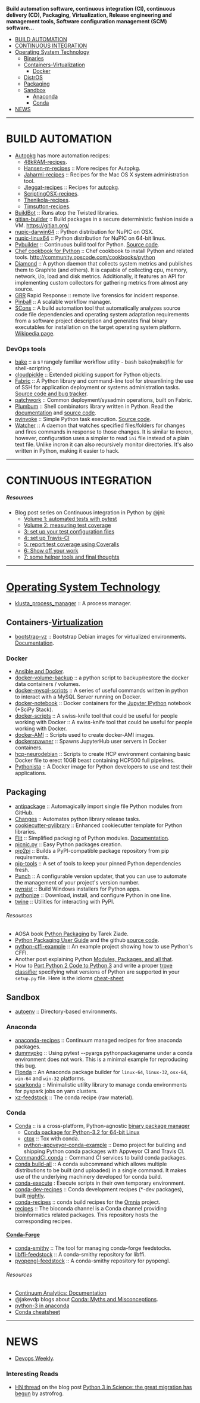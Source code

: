 **Build automation software, continuous integration (CI), continuous delivery (CD), Packaging, Virtualization, Release engineering and management tools, Software configuration management (SCM) software...**

+ [BUILD AUTOMATION](#build-automation)
+ [CONTINUOUS INTEGRATION](#continuous-integration)
+ [Operating System Technology](#operating-system-technology)
   + [Binaries](#binaries)
   + [Containers-Virtualization](#containers-virtualization)
	   + [Docker](#docker)
   + [DistrOS](#distros)
   + [Packaging](#packaging)
   + [Sandbox](#sandbox)
       + [Anaconda](#anaconda)
       + [Conda](#conda)
+ [NEWS](#news)

----

# BUILD AUTOMATION
+ [Autopkg](https://github.com/autopkg) has more automation recipes:
   + [48kRAM-recipes](https://github.com/autopkg/48kRAM-recipes).
   + [Hansen-m-recipes](https://github.com/autopkg/hansen-m-recipes) :: More recipes for Autopkg.
   + [Jaharmi-recipes](https://github.com/autopkg/jaharmi-recipes) :: Recipes for the Mac OS X system administration tool.
   + [Jleggat-recipes](https://github.com/autopkg/jleggat-recipes) :: Recipes for [autopkg](http://autopkg.github.io/autopkg/).
   + [ScriptingOSX-recipes](https://github.com/autopkg/scriptingosx-recipes).
   + [Thenikola-recipes](https://github.com/autopkg/thenikola-recipes).
   + [Timsutton-recipes](https://github.com/autopkg/timsutton-recipes).
+ [BuildBot](https://en.wikipedia.org/wiki/Buildbot) :: Runs atop the Twisted libraries.
+ [gitian-builder](https://github.com/devrandom/gitian-builder) :: Build packages in a secure deterministic fashion inside a VM. https://gitian.org/
+ [nupic-darwin64](https://github.com/numenta/nupic-darwin64) :: Python distribution for NuPIC on OSX.
+ [nupic-linux64](https://github.com/numenta/nupic-linux64) :: Python distribution for NuPIC on 64-bit linux.
+ [Pybuilder](http://pybuilder.github.io) :: Continuous build tool for Python. [Source code](https://github.com/pybuilder/pybuilder).
+ [Chef cookbook for Python](https://github.com/poise/python) :: Chef cookbook to install Python and related tools. http://community.opscode.com/cookbooks/python
+ [Diamond](https://github.com/python-diamond/Diamond) :: A python daemon that collects system metrics and publishes them to Graphite (and others). It is capable of collecting cpu, memory, network, i/o, load and disk metrics. Additionally, it features an API for implementing custom collectors for gathering metrics from almost any source.
+ [GRR](https://github.com/google/grr) Rapid Response :: remote live forensics for incident response.
+ [Pinball](https://github.com/pinterest/pinball) :: A scalable workflow manager.
+ [SCons](http://scons.org/) :: A build automation tool that automatically analyzes source code file dependencies and operating system adaptation requirements from a software project description and generates final binary executables for installation on the target operating system platform. [Wikipedia page](https://en.wikipedia.org/wiki/SCons).

### DevOps tools
+ [bake](https://github.com/kennethreitz/bake) :: a s☿rangely familiar workflow utlity - bash bake(make)file for shell-scripting. 
+ [cloudpickle](https://github.com/cloudpipe/cloudpickle) :: Extended pickling support for Python objects. 
+ [Fabric](http://www.fabfile.org) :: A Python library and command-line tool for streamlining the use of SSH for application deployment or systems administration tasks. [Source code and bug tracker](https://github.com/fabric/fabric/).
+ [patchwork](https://github.com/fabric/patchwork) :: Common deployment/sysadmin operations, built on Fabric. 
+ [Plumbum](https://pypi.python.org/pypi/plumbum) :: Shell combinators library written in Python. Read the [documentation](https://plumbum.readthedocs.org/en/latest/) and [source code](https://github.com/tomerfiliba/plumbum).
+ [pyinvoke](http://pyinvoke.org) :: Simple Python task execution. [Source code](https://github.com/pyinvoke/invoke).
+ [Watcher](https://github.com/splitbrain/Watcher) :: A daemon that watches specified files/folders for changes and fires commands in response to those changes. It is similar to incron, however, configuration uses a simpler to read `ini` file instead of a plain text file. Unlike incron it can also recursively monitor directories. It's also written in Python, making it easier to hack.

----

# CONTINUOUS INTEGRATION

##### Resources
* Blog post series on Continuous integration in Python by @jni:
   * [Volume 1: automated tests with pytest](http://ilovesymposia.com/2014/10/01/continuous-integration-0-automated-tests-with-pytest/)
   * [Volume 2: measuring test coverage](http://ilovesymposia.com/2014/10/02/continuous-integration-1-test-coverage/)
   * [3: set up your test configuration files](http://ilovesymposia.com/2014/10/13/continuous-integration-in-python-3-set-up-your-test-configuration-files/)
   * [4: set up Travis-CI](http://ilovesymposia.com/2014/10/15/continuous-integration-in-python-4-set-up-travis-ci/)
   * [5: report test coverage using Coveralls](http://ilovesymposia.com/2014/10/15/continuous-integration-in-python-5-report-test-coverage-using-coveralls/)
   * [6: Show off your work](http://ilovesymposia.com/2014/10/17/continuous-integration-in-python-6-show-off-your-work/)
   * [7: some helper tools and final thoughts](http://ilovesymposia.com/2014/10/27/continuous-integration-in-python-7-some-helper-tools-and-final-thoughts/)

----

# [Operating System Technology](http://en.wikipedia.org/wiki/Category:Operating_system_technology)
+ [klusta_process_manager](https://github.com/tymoreau/klusta_process_manager) :: A process manager.

## Containers-[Virtualization](http://en.wikipedia.org/wiki/Category:Virtualization_software)
+ [bootstrap-vz](https://github.com/andsens/bootstrap-vz) :: Bootstrap Debian images for virtualized environments. [Documentation](http://bootstrap-vz.readthedocs.org/).

### Docker
+ [Ansible and Docker](https://developer.rackspace.com/blog/ansible-and-docker/).
+ [docker-volume-backup](https://github.com/paimpozhil/docker-volume-backup) :: a python script to backup/restore the docker data containers / volumes.
+ [docker-mysql-scripts](https://github.com/luiselizondo/docker-mysql-scripts) ::  A series of useful commands written in python to interact with a MySQL Server running on Docker.
+ [docker-notebook](https://github.com/ipython/docker-notebook) :: Docker containers for the [Jupyter IPython](https://registry.hub.docker.com/u/ipython/) notebook (+SciPy Stack). 
+ [docker-scripts](https://github.com/goldmann/docker-scripts) :: A swiss-knife tool that could be useful for people working with Docker :: A swiss-knife tool that could be useful for people working with Docker.
+ [docker-AMI](https://github.com/johncosta/docker-AMI) :: Scripts used to create docker-AMI images.
+ [dockerspawner](https://github.com/jupyter/dockerspawner) :: Spawns JupyterHub user servers in Docker containers. 
+ [hcp-neurodebian](https://github.com/yarikoptic/hcp-neurodebian) :: Scripts to create HCP environment containing basic Docker file to erect 10GB beast containing HCP500 full pipelines.
+ [Pythonista](https://github.com/ikalnitsky/pythonista) :: A Docker image for Python developers to use and test their applications.


## Packaging
+ [antipackage](https://github.com/ellisonbg/antipackage) :: Automagically import single file Python modules from GitHub.
+ [Changes](https://github.com/michaeljoseph/changes) :: Automates python library release tasks.
+ [cookiecutter-pylibrary](https://github.com/ionelmc/cookiecutter-pylibrary) :: Enhanced cookiecutter template for Python libraries.
+ [Flit](https://github.com/takluyver/flit) :: Simplified packaging of Python modules. [Documentation](http://flit.readthedocs.org/).
+ [picnic.py](https://github.com/Zulko/picnic.py) :: Easy Python packages creation.
+ [pip2pi](https://github.com/wolever/pip2pi) :: Builds a PyPI-compatible package repository from pip requirements.
+ [pip-tools](https://github.com/nvie/pip-tools) :: A set of tools to keep your pinned Python dependencies fresh.
+ [Punch](https://github.com/lgiordani/punch) :: A configurable version updater, that you can use to automate the management of your project's version number.
+ [pynsist](https://pypi.python.org/pypi/pynsist) :: Build Windows installers for Python apps.
+ [pythonize](https://github.com/princebot/pythonize) :: Download, install, and configure Python in one line.
+ [twine](https://github.com/pypa/twine) :: Utilities for interacting with PyPI. 

###### Resources
+ AOSA book [Python Packaging](http://www.aosabook.org/en/packaging.html) by Tarek Ziade.
+ [Python Packaging User Guide](https://packaging.python.org/en/latest/index.html) and the github [source code](https://github.com/pypa/python-packaging-user-guide).
+ [python-cffi-example](https://github.com/wolever/python-cffi-example) :: An example project showing how to use Python's CFFI.
+ Another post explaining Python [Modules, Packages, and all that](https://python4astronomers.github.io/installation/packages.html).
+ How to [Port Python 2 Code to Python 3](https://docs.python.org/3/howto/pyporting.html) and write a proper [trove classifier](https://pypi.python.org/pypi?%3Aaction=list_classifiers) specifying what versions of Python are supported in your `setup.py` file. Here is the idioms [cheat-sheet](http://python-future.org/compatible_idioms.html)


## Sandbox
+ [autoenv](https://github.com/kennethreitz/autoenv) :: Directory-based environments. 

### Anaconda
+ [anaconda-recipes](https://github.com/ContinuumIO/anaconda-recipes) :: Continuum managed recipes for free anaconda packages.
+ [dummypkg](https://github.com/bjodah/dummypkg) :: Using pytest --pyargs pythonpackagename under a conda environment does not work. This is a minimal example for reproducing this bug.
+ [Flonda](https://github.com/takluyver/flonda) :: An Anaconda package builder for `linux-64`, `linux-32`, `osx-64`, `win-64` and `win-32` platforms.
+ [sparkonda](https://github.com/moutai/sparkonda) :: Minimalistic utility library to manage conda environments for pyspark jobs on yarn clusters.
+ [xz-feedstock](https://github.com/scopatz/xz-feedstock) :: The conda recipe (raw material).

### Conda 
+ [Conda](https://github.com/conda/conda) :: is a cross-platform, Python-agnostic [binary package manager](http://conda.pydata.org)
   + [Conda package for Python-3.2 for 64-bit Linux](https://binstar.org/cpcloud/python)
   + [ctox](https://github.com/hayd/ctox) :: Tox with conda.
   + [python-appveyor-conda-example](https://github.com/rmcgibbo/python-appveyor-conda-example) :: Demo project for building and shipping Python conda packages with Appveyor CI and Travis CI.
+ [CommandCI_conda](https://github.com/CommandCI/CommandCI_conda) :: Command CI services to build conda packages.
+ [conda build-all](https://github.com/SciTools/conda-build-all) :: A conda subcommand which allows multiple distributions to be built (and uploaded) in a single command. It makes use of the underlying machinery developed for conda build.
+ [conda-execute](https://github.com/pelson/conda-execute) : Execute scripts in their own temporary environment.
+ [conda-dev-recipes](https://github.com/omnia-md/conda-dev-recipes) :: Conda development recipes (*-dev packages), built [nightly](https://nightli.es/).
+ [conda-recipes](https://github.com/omnia-md/conda-recipes) :: conda build recipes for the [Omnia](http://omnia.md) project.
+ [recipes](https://github.com/bioconda/recipes) :: The bioconda channel is a Conda channel providing bioinformatics related packages. This repository hosts the corresponding recipes.

#### [Conda-Forge](https://github.com/conda-forge)
+ [conda-smithy](https://github.com/conda-forge/conda-smithy) :: The tool for managing conda-forge feedstocks. 
+ [libffi-feedstock](https://github.com/conda-forge/libffi-feedstock) :: A conda-smithy repository for libffi.
+ [pyopengl-feedstock](https://github.com/conda-forge/pyopengl-feedstock) :: A conda-smithy repository for pyopengl.

###### Resources
+ [Continuum Analytics: Documentation](http://docs.continuum.io)
+ @jakevdp blogs about [Conda: Myths and Misconceptions](https://jakevdp.github.io/blog/2016/08/25/conda-myths-and-misconceptions/).
+ [python-3 in anaconda](http://continuum.io/blog/anaconda-python-3)
+ [Conda cheatsheet](http://conda.pydata.org/docs/_downloads/conda-cheatsheet.pdf)

----

# NEWS
+ [Devops Weekly](http://www.devopsweekly.com/).

### Interesting Reads
+ [HN thread](https://news.ycombinator.com/item?id=9517392) on the blog post [Python 3 in Science: the great migration has begun](https://astrofrog.github.io/blog/2015/05/09/2015-survey-results/) by astrofrog.
